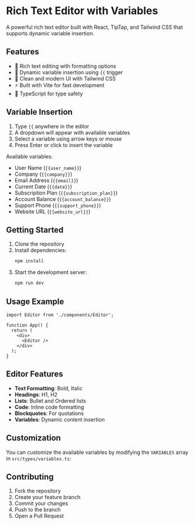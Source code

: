 # Rich Text Editor with Variables

A powerful rich text editor built with React, TipTap, and Tailwind CSS that supports dynamic variable insertion.


## Features

- 📝 Rich text editing with formatting options
- 🔄 Dynamic variable insertion using `{{` trigger
- 💅 Clean and modern UI with Tailwind CSS
- ⚡ Built with Vite for fast development
- 🎯 TypeScript for type safety

## Variable Insertion

1. Type `{{` anywhere in the editor
2. A dropdown will appear with available variables
3. Select a variable using arrow keys or mouse
4. Press Enter or click to insert the variable

Available variables:
- User Name (`{{user_name}}`)
- Company (`{{company}}`)
- Email Address (`{{email}}`)
- Current Date (`{{date}}`)
- Subscription Plan (`{{subscription_plan}}`)
- Account Balance (`{{account_balance}}`)
- Support Phone (`{{support_phone}}`)
- Website URL (`{{website_url}}`)

## Getting Started

1. Clone the repository
2. Install dependencies:
   ```bash
   npm install
   ```
3. Start the development server:
   ```bash
   npm run dev
   ```

## Usage Example

```tsx
import Editor from './components/Editor';

function App() {
  return (
    <div>
      <Editor />
    </div>
  );
}
```

## Editor Features

- **Text Formatting**: Bold, Italic
- **Headings**: H1, H2
- **Lists**: Bullet and Ordered lists
- **Code**: Inline code formatting
- **Blockquotes**: For quotations
- **Variables**: Dynamic content insertion

## Customization

You can customize the available variables by modifying the `VARIABLES` array in `src/types/variables.ts`:


## Contributing

1. Fork the repository
2. Create your feature branch
3. Commit your changes
4. Push to the branch
5. Open a Pull Request

